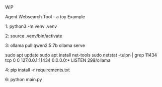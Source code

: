 WiP

Agent Websearch Tool - a toy Example

1:
python3 -m venv .venv

2:
source .venv/bin/activate

3:
ollama pull qwen2.5:7b
ollama serve

sudo apt update
sudo apt install net-tools
sudo netstat -tulpn | grep 11434
tcp        0      0 127.0.0.1:11434         0.0.0.0:*               LISTEN      299/ollama

4:
pip install -r requirements.txt

6:
python main.py
